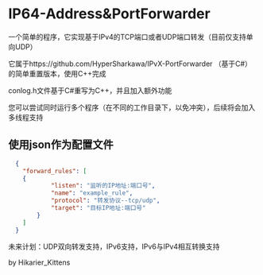 # IP64-Address&PortForwarder
一个简单的程序，它实现基于IPv4的TCP端口或者UDP端口转发（目前仅支持单向UDP）

它属于https://github.com/HyperSharkawa/IPvX-PortForwarder  （基于C#）的简单重置版本，使用C++完成

conlog.h文件基于C#重写为C++，并且加入额外功能

您可以尝试同时运行多个程序（在不同的工作目录下，以免冲突），后续将会加入多线程支持

使用json作为配置文件
---

```json
  {
    "forward_rules": [
    {
            "listen": "监听的IP地址:端口号", 
            "name": "example_rule",
            "protocol": "转发协议--tcp/udp",
            "target": "目标IP地址:端口号"
        }
    ]
  }
```

未来计划：UDP双向转发支持，IPv6支持，IPv6与IPv4相互转换支持

by Hikarier_Kittens
